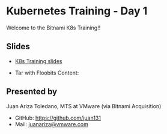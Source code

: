 # Kubernetes Training - Day 1

Welcome to the Bitnami K8s Training!!

## Slides

 * [K8s Training slides](https://docs.google.com/presentation/d/1dNyCr3ehva-Pjv05M0RuFSscrsjHO9h6KVM_K041Fyg/edit?usp=sharing)

 * Tar with Floobits Content:

## Presented by

Juan Ariza Toledano, MTS at VMware (via Bitnami Acquisition)

 * GitHub: https://github.com/juan131
 * Mail: juanariza@vmware.com
